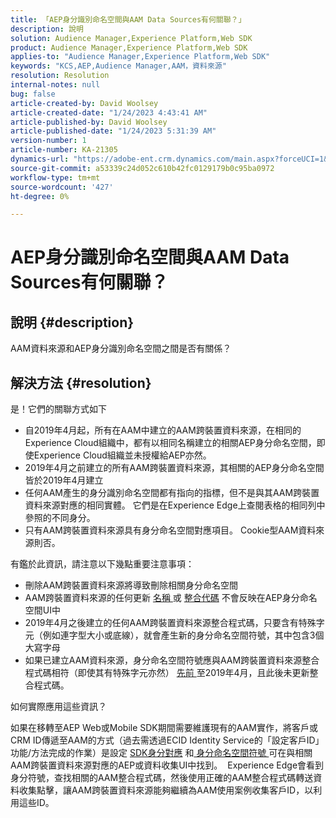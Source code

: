 ```yaml
---
title: 「AEP身分識別命名空間與AAM Data Sources有何關聯？」
description: 說明
solution: Audience Manager,Experience Platform,Web SDK
product: Audience Manager,Experience Platform,Web SDK
applies-to: "Audience Manager,Experience Platform,Web SDK"
keywords: "KCS,AEP,Audience Manager,AAM，資料來源"
resolution: Resolution
internal-notes: null
bug: false
article-created-by: David Woolsey
article-created-date: "1/24/2023 4:43:41 AM"
article-published-by: David Woolsey
article-published-date: "1/24/2023 5:31:39 AM"
version-number: 1
article-number: KA-21305
dynamics-url: "https://adobe-ent.crm.dynamics.com/main.aspx?forceUCI=1&pagetype=entityrecord&etn=knowledgearticle&id=c0066fab-a19b-ed11-aad1-6045bd006268"
source-git-commit: a53339c24d052c610b42fc0129179b0c95ba0972
workflow-type: tm+mt
source-wordcount: '427'
ht-degree: 0%

---
```


# AEP身分識別命名空間與AAM Data Sources有何關聯？

## 說明 {#description}

AAM資料來源和AEP身分識別命名空間之間是否有關係？

## 解決方法 {#resolution}


是！它們的關聯方式如下

- 自2019年4月起，所有在AAM中建立的AAM跨裝置資料來源，在相同的Experience Cloud組織中，都有以相同名稱建立的相關AEP身分命名空間，即使Experience Cloud組織並未授權給AEP亦然。
- 2019年4月之前建立的所有AAM跨裝置資料來源，其相關的AEP身分命名空間皆於2019年4月建立
- 任何AAM產生的身分識別命名空間都有指向的指標，但不是與其AAM跨裝置資料來源對應的相同實體。 它們是在Experience Edge上查閱表格的相同列中參照的不同身分。
- 只有AAM跨裝置資料來源具有身分命名空間對應項目。 Cookie型AAM資料來源則否。


有鑑於此資訊，請注意以下幾點重要注意事項：

- 刪除AAM跨裝置資料來源將導致刪除相關身分命名空間
- AAM跨裝置資料來源的任何更新 <u>名稱 </u>或 <u>整合代碼</u> 不會反映在AEP身分命名空間UI中
- 2019年4月之後建立的任何AAM跨裝置資料來源整合程式碼，只要含有特殊字元（例如連字型大小或底線），就會產生新的身分命名空間符號，其中包含3個大寫字母
- 如果已建立AAM資料來源，身分命名空間符號應與AAM跨裝置資料來源整合程式碼相符（即使其有特殊字元亦然） <u>先前 </u>至2019年4月，且此後未更新整合程式碼。


如何實際應用這些資訊？

如果在移轉至AEP Web或Mobile SDK期間需要維護現有的AAM實作，將客戶或CRM ID傳遞至AAM的方式（過去需透過ECID Identity Service的「設定客戶ID」功能/方法完成的作業）是設定 [SDK身分對應](https://experienceleague.adobe.com/docs/experience-platform/edge/identity/overview.html?lang=en) 和<u> 身分命名空間符號 </u>可在與相關AAM跨裝置資料來源對應的AEP或資料收集UI中找到。  Experience Edge會看到身分符號，查找相關的AAM整合程式碼，然後使用正確的AAM整合程式碼轉送資料收集點擊，讓AAM跨裝置資料來源能夠繼續為AAM使用案例收集客戶ID，以利用這些ID。


